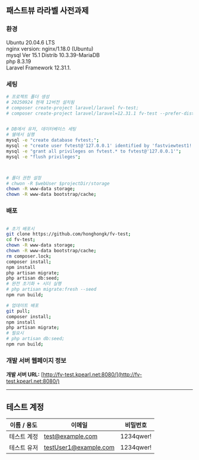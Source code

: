 ## 패스트뷰 라라벨 사전과제


### 환경
Ubuntu 20.04.6 LTS  
nginx version: nginx/1.18.0 (Ubuntu)  
mysql  Ver 15.1 Distrib 10.3.39-MariaDB  
php 8.3.19  
Laravel Framework 12.31.1. 

### 세팅
```bash
# 프로젝트 폴더 생성
# 20250924 현재 12버전 설치됨
# composer create-project laravel/laravel fv-test;
# composer create-project laravel/laravel=12.31.1 fv-test --prefer-dist;


# DB에서 유저, 데이터베이스 세팅
# 쉘에서 실행
mysql -e "create database fvtest;";
mysql -e "create user fvtest@'127.0.0.1' identified by 'fastviewtest1!'";
mysql -e "grant all privileges on fvtest.* to fvtest@'127.0.0.1'";
mysql -e "flush privileges";



# 폴더 권한 설정
# chwon -R $webUser $projectDir/storage
chown -R www-data storage;
chown -R www-data bootstrap/cache;
```


### 배포
```bash

# 초기 배포시
git clone https://github.com/honghongk/fv-test;
cd fv-test;
chown -R www-data storage;
chown -R www-data bootstrap/cache;
rm composer.lock;
composer install;
npm install
php artisan migrate;
php artisan db:seed;
# 완전 초기화 + 시더 실행
# php artisan migrate:fresh --seed
npm run build;

# 업데이트 배포
git pull;
composer install;
npm install
php artisan migrate;
# 필요시
# php artisan db:seed;
npm run build;

```


### 개발 서버 웹페이지 정보

**개발 서버 URL:** [http://fv-test.kpearl.net:8080/](http://fv-test.kpearl.net:8080/)

---

## 테스트 계정

| 이름 / 용도 | 이메일 | 비밀번호 |
|-------------|--------|----------|
| 테스트 계정   | test@example.com | 1234qwer! |
| 테스트 유저 | testUser1@example.com | 1234qwer! |